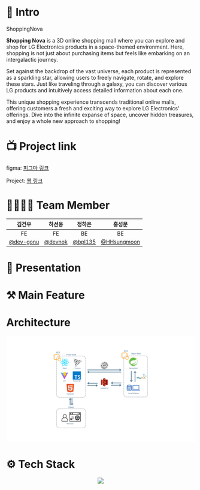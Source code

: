 # 🔎 Intro

ShoppingNova

**Shopping Nova** is a 3D online shopping mall where you can explore and shop for LG Electronics products in a space-themed environment. Here, shopping is not just about purchasing items but feels like embarking on an intergalactic journey.  

Set against the backdrop of the vast universe, each product is represented as a sparkling star, allowing users to freely navigate, rotate, and explore these stars. Just like traveling through a galaxy, you can discover various LG products and intuitively access detailed information about each one.  

This unique shopping experience transcends traditional online malls, offering customers a fresh and exciting way to explore LG Electronics' offerings. Dive into the infinite expanse of space, uncover hidden treasures, and enjoy a whole new approach to shopping!

# 📺 Project link

figma: [피그마 링크](https://www.figma.com/design/KKuzOGbRat5svzX4RtylhZ/%EC%86%8C%ED%94%84%ED%8A%B8%EC%9B%A8%EC%96%B4%EA%B3%B5%ED%95%99---ShoppingNova-Design?node-id=5-4&node-type=frame&t=AXbhWZ7givIXjdca-0)

Project: [웹 링크](http://3.35.230.235/)

# 👨‍👩‍👧‍👦 Team Member
|       김건우       |       하선웅       |       정하은       |       홍성문       |
| :--------------: | :--------------: | :--------------: | :--------------: |
|        FE         |        FE         |        BE       |        BE         |
| [@dev-gonu](https://github.com/dev-gonu)|[@devnok](https://github.com/devnok) |[@bpl135](https://github.com/bpl135)|[@HHsungmoon](https://github.com/HHsungmoon)|

# 🎤 Presentation


# ⚒️ Main Feature

# Architecture
![img](./images/System_Architecture.png)
# ⚙️ Tech Stack
<p align="center"> 
    <a href="https://skillicons.dev">
        <img src="https://skillicons.dev/icons?i=github,figma,java,spring,aws,typescript,react,threejs&perline=4" />
    </a>
</p>
<!-- <img src="https://img.shields.io/badge/java-007396?style=for-the-badge&logo=java&logoColor=white">
<img src="https://img.shields.io/badge/springboot-6DB33F?style=for-the-badge&logo=springboot&logoColor=white">
<img src="https://img.shields.io/badge/react-61DAFB?style=for-the-badge&logo=react&logoColor=black"> -->
